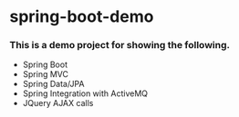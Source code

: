 # spring-boot-demo

### This is a demo project for showing the following.

* Spring Boot
* Spring MVC
* Spring Data/JPA
* Spring Integration with ActiveMQ
* JQuery AJAX calls


